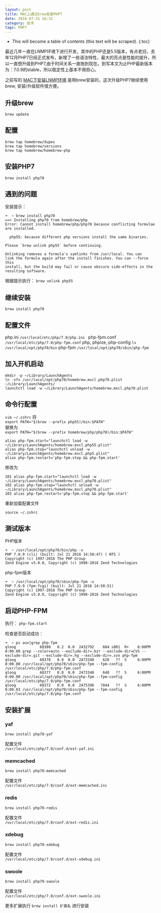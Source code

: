 ```yaml
---
layout: post
title: MAC上通过brew安装PHP7
date: 2016-07-31 16:31
category: 技术
tags: PHP7
---
```


* This will become a table of contents (this text will be scraped).
{:toc}

最近几年一直在LNMP环境下进行开发，其中的PHP还是5.5版本，有点老旧，去年12月PHP7已经正式发布，新增了一些语法特性，最大的亮点是性能的提升，所以一直想升级到PHP7,由于时间关系一直拖到现在。到写本文为止PHP最新版本为：7.0.9的stable，所以稳定性上基本不用担心。

之前写的 [MAC下安装LNMP环境](/2015/07/30/install-lnmp-in-mac.html) 是用brew安装的，这次升级PHP7继续使用brew, 安装/升级软件很方便。

## 升级brew

	brew update
	
## 配置

	brew tap homebrew/dupes  
	brew tap homebrew/versions  
 	brew tap homebrew/homebrew-php
	
## 安装PHP7

	brew install php70
	
## 遇到的问题

安装提示：

```
➜  ~ brew install php70
==> Installing php70 from homebrew/php
Error: Cannot install homebrew/php/php70 because conflicting formulae are installed.

  php55: because different php versions install the same binaries.

Please `brew unlink php55` before continuing.

Unlinking removes a formula's symlinks from /usr/local. You can
link the formula again after the install finishes. You can --force this
install, but the build may fail or cause obscure side-effects in the
resulting software.
```

根据提示执行： `brew unlink php55`

## 继续安装

```
brew install php70
```

## 配置文件

php.ini	`/usr/local/etc/php/7.0/php.ini `
php-fpm.conf `/usr/local/etc/php/7.0/php-fpm.conf`
php, phpize, php-config `ls /usr/local/opt/php70/bin`
php-fpm `/usr/local/opt/php70/sbin/php-fpm`

## 加入开机启动

```
mkdir -p ~/Library/LaunchAgents
ln -sfv /usr/local/opt/php70/homebrew.mxcl.php70.plist ~/Library/LaunchAgents/
launchctl load -w ~/Library/LaunchAgents/homebrew.mxcl.php70.plist
```

## 命令行配置

`vim ~/.zshrc` 将  
`export PATH="$(brew --prefix php55)/bin:$PATH"`  
 替换为  
`export PATH="$(brew --prefix homebrew/php/php70)/bin:$PATH"`

```
alias php-fpm.start="launchctl load -w ~/Library/LaunchAgents/homebrew.mxcl.php55.plist"
alias php-fpm.stop="launchctl unload -w ~/Library/LaunchAgents/homebrew.mxcl.php5.plist"
alias php-fpm.restart='php-fpm.stop && php-fpm.start'
```
修改为   

```
101 alias php-fpm.start="launchctl load -w ~/Library/LaunchAgents/homebrew.mxcl.php70.plist"
102 alias php-fpm.stop="launchctl unload -w ~/Library/LaunchAgents/homebrew.mxcl.php70.plist"
103 alias php-fpm.restart='php-fpm.stop && php-fpm.start'
```

重新加载配置文件

```
source ~/.zshrc
```

## 测试版本

PHP版本

```
➜  ~ /usr/local/opt/php70/bin/php -v
PHP 7.0.9 (cli) (built: Jul 21 2016 14:50:47) ( NTS )
Copyright (c) 1997-2016 The PHP Group
Zend Engine v3.0.0, Copyright (c) 1998-2016 Zend Technologies
```

php-fpm版本

```
➜  ~ /usr/local/opt/php70/sbin/php-fpm -v
PHP 7.0.9 (fpm-fcgi) (built: Jul 21 2016 14:50:51)
Copyright (c) 1997-2016 The PHP Group
Zend Engine v3.0.0, Copyright (c) 1998-2016 Zend Technologies
```

## 启动PHP-FPM

执行： `php-fpm.start`

检查是否启动成功：

```
➜  ~ ps aux|grep php-fpm
qloog           60380   0.2  0.0  2432792    604 s001  R+    6:00PM   0:00.00 grep --color=auto --exclude-dir=.bzr --exclude-dir=CVS --exclude-dir=.git --exclude-dir=.hg --exclude-dir=.svn php-fpm
qloog           60378   0.0  0.0  2473348    620   ??  S     6:00PM   0:00.00 /usr/local/opt/php70/sbin/php-fpm --fpm-config /usr/local/etc/php/7.0/php-fpm.conf
qloog           60377   0.0  0.0  2473348    648   ??  S     6:00PM   0:00.00 /usr/local/opt/php70/sbin/php-fpm --fpm-config /usr/local/etc/php/7.0/php-fpm.conf
qloog           60372   0.0  0.0  2475396   7844   ??  S     6:00PM   0:00.03 /usr/local/opt/php70/sbin/php-fpm --fpm-config /usr/local/etc/php/7.0/php-fpm.conf
```

## 安装扩展

### yaf

`brew install php70-yaf`

配置文件  
`/usr/local/etc/php/7.0/conf.d/ext-yaf.ini`


### memcached

`brew install php70-memcached`

配置文件  
`/usr/local/etc/php/7.0/conf.d/ext-memcached.ini`

### redis

`brew install php70-redis`

配置文件  
`/usr/local/etc/php/7.0/conf.d/ext-redis.ini`

### xdebug

`brew install php70-xdebug`

配置文件  
`/usr/local/etc/php/7.0/conf.d/ext-xdebug.ini`

### swoole

`brew install php70-swoole`

配置文件  
`/usr/local/etc/php/7.0/conf.d/ext-swoole.ini`

更多扩展执行 `brew install 扩展名` 进行安装